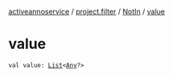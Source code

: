 [activeannoservice](../../index.md) / [project.filter](../index.md) / [NotIn](index.md) / [value](./value.md)

# value

`val value: `[`List`](https://kotlinlang.org/api/latest/jvm/stdlib/kotlin.collections/-list/index.html)`<`[`Any`](https://kotlinlang.org/api/latest/jvm/stdlib/kotlin/-any/index.html)`?>`